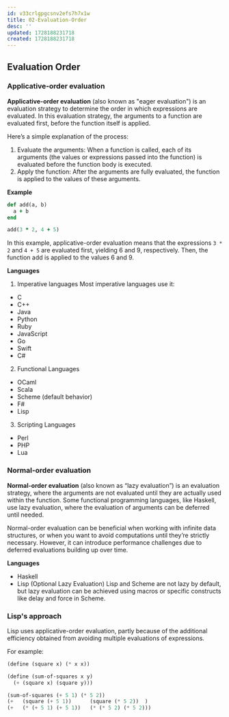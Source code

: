 ```yaml
---
id: v33crlgpgcsnv2efs7h7x1w
title: 02-Evaluation-Order
desc: ''
updated: 1728188231718
created: 1728188231718
---
```



## Evaluation Order

### **Applicative-order evaluation**

**Applicative-order evaluation** (also known as "eager evaluation") is an evaluation strategy to determine the order in which expressions are evaluated. In this evaluation strategy, the arguments to a function are evaluated first, before the function itself is applied.

Here’s a simple explanation of the process:

1. Evaluate the arguments: When a function is called, each of its arguments (the values or expressions passed into the function) is evaluated before the function body is executed.
2. Apply the function: After the arguments are fully evaluated, the function is applied to the values of these arguments.

**Example**

```ruby
def add(a, b)
  a + b
end

add(3 * 2, 4 + 5)
```

In this example, applicative-order evaluation means that the expressions `3 * 2` and `4 + 5` are evaluated first, yielding 6 and 9, respectively. Then, the function add is applied to the values 6 and 9.

**Languages**

1. Imperative languages
   Most imperative languages use it:

- C
- C++
- Java
- Python
- Ruby
- JavaScript
- Go
- Swift
- C#

2. Functional Languages

- OCaml
- Scala
- Scheme (default behavior)
- F#
- Lisp

3. Scripting Languages

- Perl
- PHP
- Lua

### **Normal-order evaluation**

**Normal-order evaluation** (also known as “lazy evaluation”) is an evaluation strategy, where the arguments are not evaluated until they are actually used within the function. Some functional programming languages, like Haskell, use lazy evaluation, where the evaluation of arguments can be deferred until needed.

Normal-order evaluation can be beneficial when working with infinite data structures, or when you want to avoid computations until they’re strictly necessary. However, it can introduce performance challenges due to deferred evaluations building up over time.

**Languages**

- Haskell
- Lisp (Optional Lazy Evaluation)
  Lisp and Scheme are not lazy by default, but lazy evaluation can be achieved using macros or specific constructs like delay and force in Scheme.

### Lisp's approach

Lisp uses applicative-order evaluation, partly because of the additional efficiency obtained from avoiding multiple evaluations of expressions.

For example:

```scm
(define (square x) (* x x))

(define (sum-of-squares x y)
  (+ (square x) (square y)))

(sum-of-squares (+ 5 1) (* 5 2))
(+   (square (+ 5 1))      (square (* 5 2))  )
(+   (* (+ 5 1) (+ 5 1))   (* (* 5 2) (* 5 2)))
```